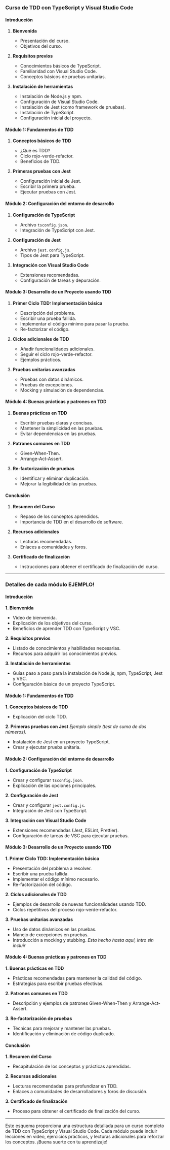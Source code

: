 
### **Curso de TDD con TypeScript y Visual Studio Code**

#### **Introducción**

1. **Bienvenida**
   - Presentación del curso.
   - Objetivos del curso.

2. **Requisitos previos**
   - Conocimientos básicos de TypeScript.
   - Familiaridad con Visual Studio Code.
   - Conceptos básicos de pruebas unitarias.

3. **Instalación de herramientas**
   - Instalación de Node.js y npm.
   - Configuración de Visual Studio Code.
   - Instalación de Jest (como framework de pruebas).
   - Instalación de TypeScript.
   - Configuración inicial del proyecto.

#### **Módulo 1: Fundamentos de TDD**

1. **Conceptos básicos de TDD**
   - ¿Qué es TDD?
   - Ciclo rojo-verde-refactor.
   - Beneficios de TDD.

2. **Primeras pruebas con Jest**
   - Configuración inicial de Jest.
   - Escribir la primera prueba.
   - Ejecutar pruebas con Jest.

#### **Módulo 2: Configuración del entorno de desarrollo**

1. **Configuración de TypeScript**
   - Archivo `tsconfig.json`.
   - Integración de TypeScript con Jest.

2. **Configuración de Jest**
   - Archivo `jest.config.js`.
   - Tipos de Jest para TypeScript.

3. **Integración con Visual Studio Code**
   - Extensiones recomendadas.
   - Configuración de tareas y depuración.

#### **Módulo 3: Desarrollo de un Proyecto usando TDD**

1. **Primer Ciclo TDD: Implementación básica**
   - Descripción del problema.
   - Escribir una prueba fallida.
   - Implementar el código mínimo para pasar la prueba.
   - Re-factorizar el código.

2. **Ciclos adicionales de TDD**
   - Añadir funcionalidades adicionales.
   - Seguir el ciclo rojo-verde-refactor.
   - Ejemplos prácticos.

3. **Pruebas unitarias avanzadas**
   - Pruebas con datos dinámicos.
   - Pruebas de excepciones.
   - Mocking y simulación de dependencias.

#### **Módulo 4: Buenas prácticas y patrones en TDD**

1. **Buenas prácticas en TDD**
   - Escribir pruebas claras y concisas.
   - Mantener la simplicidad en las pruebas.
   - Evitar dependencias en las pruebas.

2. **Patrones comunes en TDD**
   - Given-When-Then.
   - Arrange-Act-Assert.

3. **Re-factorización de pruebas**
   - Identificar y eliminar duplicación.
   - Mejorar la legibilidad de las pruebas.


#### **Conclusión**

1. **Resumen del Curso**
   - Repaso de los conceptos aprendidos.
   - Importancia de TDD en el desarrollo de software.

2. **Recursos adicionales**
   - Lecturas recomendadas.
   - Enlaces a comunidades y foros.

3. **Certificado de finalización**
   - Instrucciones para obtener el certificado de finalización del curso.

---

### **Detalles de cada módulo** EJEMPLO!

#### **Introducción**

**1. Bienvenida**
- Video de bienvenida.
- Explicación de los objetivos del curso.
- Beneficios de aprender TDD con TypeScript y VSC.

**2. Requisitos previos**
- Listado de conocimientos y habilidades necesarias.
- Recursos para adquirir los conocimientos previos.

**3. Instalación de herramientas**
- Guías paso a paso para la instalación de Node.js, npm, TypeScript, Jest y VSC.
- Configuración básica de un proyecto TypeScript.

#### **Módulo 1: Fundamentos de TDD**

**1. Conceptos básicos de TDD**
- Explicación del ciclo TDD.

**2. Primeras pruebas con Jest**
_Ejemplo simple (test de suma de dos números)._
- Instalación de Jest en un proyecto TypeScript.
- Crear y ejecutar prueba unitaria.

#### **Módulo 2: Configuración del entorno de desarrollo**

**1. Configuración de TypeScript**
- Crear y configurar `tsconfig.json`.
- Explicación de las opciones principales.

**2. Configuración de Jest**
- Crear y configurar `jest.config.js`.
- Integración de Jest con TypeScript.

**3. Integración con Visual Studio Code**
- Extensiones recomendadas (Jest, ESLint, Prettier).
- Configuración de tareas de VSC para ejecutar pruebas.

#### **Módulo 3: Desarrollo de un Proyecto usando TDD**

**1. Primer Ciclo TDD: Implementación básica**
- Presentación del problema a resolver.
- Escribir una prueba fallida.
- Implementar el código mínimo necesario.
- Re-factorización del código.

**2. Ciclos adicionales de TDD**
- Ejemplos de desarrollo de nuevas funcionalidades usando TDD.
- Ciclos repetitivos del proceso rojo-verde-refactor.

**3. Pruebas unitarias avanzadas**
- Uso de datos dinámicos en las pruebas.
- Manejo de excepciones en pruebas.
- Introducción a mocking y stubbing. _Esta hecho hasta aquí, intro sin incluir_

#### **Módulo 4: Buenas prácticas y patrones en TDD**

**1. Buenas prácticas en TDD**
- Prácticas recomendadas para mantener la calidad del código.
- Estrategias para escribir pruebas efectivas.

**2. Patrones comunes en TDD**
- Descripción y ejemplos de patrones Given-When-Then y Arrange-Act-Assert.

**3. Re-factorización de pruebas**
- Técnicas para mejorar y mantener las pruebas.
- Identificación y eliminación de código duplicado.

#### **Conclusión**

**1. Resumen del Curso**
- Recapitulación de los conceptos y prácticas aprendidas.

**2. Recursos adicionales**
- Lecturas recomendadas para profundizar en TDD.
- Enlaces a comunidades de desarrolladores y foros de discusión.

**3. Certificado de finalización**
- Proceso para obtener el certificado de finalización del curso.

---

Este esquema proporciona una estructura detallada para un curso completo de TDD con TypeScript y Visual Studio Code. Cada módulo puede incluir lecciones en video, ejercicios prácticos, y lecturas adicionales para reforzar los conceptos. ¡Buena suerte con tu aprendizaje!